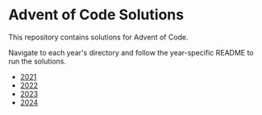 # Advent of Code Solutions

This repository contains solutions for Advent of Code.

Navigate to each year's directory and follow the year-specific README to run the solutions.

* [2021](/2021/)
* [2022](/2022/)
* [2023](/2023/)
* [2024](/2024/)
